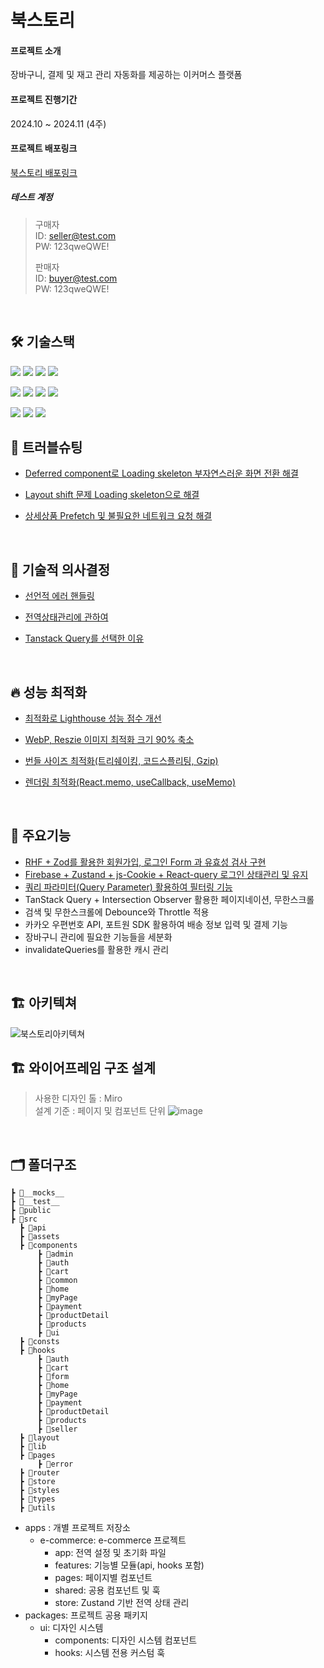 # 북스토리

#### 프로젝트 소개

장바구니, 결제 및 재고 관리 자동화를 제공하는 이커머스 플랫폼 


#### 프로젝트 진행기간

2024.10 ~ 2024.11 (4주)

#### 프로젝트 배포링크
[ 북스토리 배포링크 ](https://e-commerce-indol-six-20.vercel.app/)


##### 테스트 계정
> 구매자   
> ID: seller@test.com   
> PW: 123qweQWE!
>
> 판매자   
> ID: buyer@test.com   
> PW: 123qweQWE!
<br/>



## 🛠 기술스택

<img src="https://img.shields.io/badge/TypeScript-3178C6?style=for-the-badge&logo=TypeScript&logoColor=white"> <img src="https://img.shields.io/badge/React-61DAFB?style=for-the-badge&logo=React&logoColor=white"> <img src="https://img.shields.io/badge/Vite-646CFF?style=for-the-badge&logo=vite&logoColor=white"> <img src="https://img.shields.io/badge/Tailwindcss-06B6D4?style=for-the-badge&logo=tailwindcss&logoColor=white">

<img src="https://img.shields.io/badge/Zustand-1E4CC9?style=for-the-badge&logo=React&logoColor=white"> <img src="https://img.shields.io/badge/React Query-FF4154?style=for-the-badge&logo=reactquery&logoColor=white"> <img src="https://img.shields.io/badge/React Hook Form-EC5990?style=for-the-badge&logo=reacthookform&logoColor=white"> <img src="https://img.shields.io/badge/Zod-3E67B1?style=for-the-badge&logo=zod&logoColor=white">

<img src="https://img.shields.io/badge/Firebase-FFCA28?style=for-the-badge&logo=firebase&logoColor=white">
<img src="https://img.shields.io/badge/Vite-646CFF?style=for-the-badge&logo=Vite&logoColor=white">

<img src="https://img.shields.io/badge/Vercel-000000?style=for-the-badge&logo=netlify&logoColor=white">
<br/>

## 🔫 트러블슈팅

- [Deferred component로 Loading skeleton 부자연스러운 화면 전환 해결](https://velog.io/@ghtjd1358/Deferred-component%EB%A1%9C-Loading-skeleton-Empty-Products-%EB%B6%80%EC%9E%90%EC%97%B0%EC%8A%A4%EB%9F%AC%EC%9A%B4-%ED%99%94%EC%A0%84-%EC%A0%84%ED%99%98-%ED%95%B4%EA%B2%B0)

- [Layout shift 문제 Loading skeleton으로 해결](https://velog.io/@ghtjd1358/Layout-shift-%ED%95%B4%EA%B2%B0)

- [상세상품 Prefetch 및 불필요한 네트워크 요청 해결](https://velog.io/@ghtjd1358/%EC%83%81%EC%84%B8%EC%83%81%ED%92%88-Prefetch-%EB%B0%8F-%EB%B6%88%ED%95%84%EC%9A%94%ED%95%9C-%EB%84%A4%ED%8A%B8%EC%9B%8C%ED%81%AC-%EC%9A%94%EC%B2%AD-%ED%95%B4%EA%B2%B0)
<br/>

## 💭 기술적 의사결정

- [선언적 에러 핸들링](https://velog.io/@ghtjd1358/%EC%84%A0%EC%96%B8%EC%A0%81-%EC%97%90%EB%9F%AC-%ED%95%B8%EB%93%A4%EB%A7%81-zk75ulxs)

- [전역상태관리에 관하여](https://velog.io/@ghtjd1358/%EC%A0%84%EC%97%AD%EC%83%81%ED%83%9C%EA%B4%80%EB%A6%AC%EC%97%90-%EA%B4%80%ED%95%98%EC%97%AC)

- [Tanstack Query를 선택한 이유](https://velog.io/@ghtjd1358/Tanstack-Query-%EC%84%A0%ED%83%9D%ED%95%9C-%EC%9D%B4%EC%9C%A0)


<br/>

## 🔥 성능 최적화
- [최적화로 Lighthouse 성능 점수 개선](https://velog.io/@ghtjd1358/%EC%B5%9C%EC%A0%81%ED%99%94%EB%A1%9C-Lighthouse-%EC%84%B1%EB%8A%A5-%EC%A0%90%EC%88%98-%EA%B0%9C%EC%84%A0)   

- [WebP, Reszie 이미지 최적화 크기 90% 축소](https://velog.io/@ghtjd1358/WebP-Reszie-%EC%9D%B4%EB%AF%B8%EC%A7%80-%EC%B5%9C%EC%A0%81%ED%99%94-%ED%81%AC%EA%B8%B0-90-%EC%B6%95%EC%86%8C)
  
- [번들 사이즈 최적화(트리쉐이킹, 코드스플리팅, Gzip)](https://velog.io/@ghtjd1358/%EB%B2%88%EB%93%A4-%EC%82%AC%EC%9D%B4%EC%A6%88-%EC%B5%9C%EC%A0%81%ED%99%94%ED%8A%B8%EB%A6%AC%EC%89%90%EC%9D%B4%ED%82%B9-%EC%BD%94%EB%93%9C%EC%8A%A4%ED%94%8C%EB%A6%AC-Gzip)

- [렌더링 최적화(React.memo, useCallback, useMemo)](https://velog.io/@ghtjd1358/React.memo-useCallback-useMemo%EC%9C%BC%EB%A1%9C-%EB%A0%8C%EB%8D%94%EB%A7%81-%EC%B5%9C%EC%A0%81%ED%99%94)
<br/>  

## 📌 주요기능
- [RHF + Zod를 활용한 회원가입, 로그인 Form 과 유효성 검사 구현](https://velog.io/@ghtjd1358/RHF-Zod%EB%A5%BC-%ED%99%9C%EC%9A%A9%ED%95%9C-%ED%9A%8C%EC%9B%90%EA%B0%80%EC%9E%85-%EB%A1%9C%EA%B7%B8%EC%9D%B8-Form-%EA%B3%BC-%EC%9C%A0%ED%9A%A8%EC%84%B1-%EA%B2%80%EC%82%AC-%EA%B5%AC%ED%98%84)
- [Firebase + Zustand + js-Cookie + React-query 로그인 상태관리 및 유지](https://velog.io/@ghtjd1358/Firebase-Zustand-js-Cookie-React-query-%EB%A1%9C%EA%B7%B8%EC%9D%B8-%EC%83%81%ED%83%9C%EA%B4%80%EB%A6%AC-%EB%B0%8F-%EC%9C%A0%EC%A7%80)
- [쿼리 파라미터(Query Parameter) 활용하여 필터링 기능](https://velog.io/@ghtjd1358/%EC%BF%BC%EB%A6%AC-%ED%8C%8C%EB%9D%BC%EB%AF%B8%ED%84%B0Query-Parameter-%ED%99%9C%EC%9A%A9%ED%95%98%EC%97%AC-%ED%95%84%ED%84%B0%EB%A7%81-%EA%B8%B0%EB%8A%A5)
- TanStack Query + Intersection Observer 활용한 페이지네이션, 무한스크롤
- 검색 및 무한스크롤에 Debounce와 Throttle 적용
- 카카오 우편번호 API, 포트원 SDK 활용하여 배송 정보 입력 및 결제 기능
- 장바구니 관리에 필요한 기능들을 세분화
- invalidateQueries를 활용한 캐시 관리

<br/>


## 🏗 아키텍쳐
![북스토리아키텍쳐](https://github.com/wjstjdus96/byhand/assets/77755620/fa74af48-df72-4b3c-9fb8-6699ba9c5972)

## 🏗 와이어프레임 구조 설계
> 사용한 디자인 톨 : Miro  
> 설계 기준 : 페이지 및 컴포넌트 단위
![image](https://github.com/user-attachments/assets/eddda52b-bf6c-4b51-9090-75ca769dd52d)

<br/>

## 🗂 폴더구조

```
┣ 📁__mocks__
┣ 📁__test__
┣ 📁public
┣ 📁src
  ┣ 📁api
  ┣ 📁assets
  ┣ 📁components
      ┣ 📁admin
      ┣ 📁auth
      ┣ 📁cart
      ┣ 📁common
      ┣ 📁home
      ┣ 📁myPage
      ┣ 📁payment
      ┣ 📁productDetail
      ┣ 📁products
      ┣ 📁ui
  ┣ 📁consts
  ┣ 📁hooks
      ┣ 📁auth
      ┣ 📁cart
      ┣ 📁form
      ┣ 📁home
      ┣ 📁myPage
      ┣ 📁payment
      ┣ 📁productDetail
      ┣ 📁products
      ┣ 📁seller
  ┣ 📁layout
  ┣ 📁lib
  ┣ 📁pages
      ┣ 📁error
  ┣ 📁router
  ┣ 📁store
  ┣ 📁styles
  ┣ 📁types
  ┣ 📁utils

```

- apps : 개별 프로젝트 저장소
  - e-commerce: e-commerce 프로젝트
    - app: 전역 설정 및 초기화 파일
    - features: 기능별 모듈(api, hooks 포함)
    - pages: 페이지별 컴포넌트
    - shared: 공용 컴포넌트 및 훅
    - store: Zustand 기반 전역 상태 관리
- packages: 프로젝트 공용 패키지
  - ui: 디자인 시스템
    - components: 디자인 시스템 컴포넌트
    - hooks: 시스템 전용 커스텀 훅
